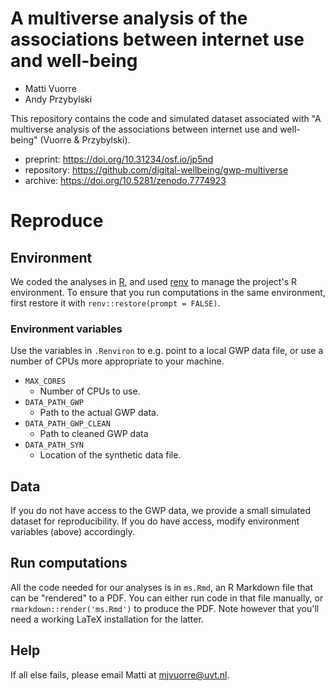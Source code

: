 # A multiverse analysis of the associations between internet use and well-being

- Matti Vuorre
- Andy Przybylski

This repository contains the code and simulated dataset associated with "A multiverse analysis of the associations between internet use and well-being" (Vuorre & Przybylski). 

- preprint: <https://doi.org/10.31234/osf.io/jp5nd>
- repository: <https://github.com/digital-wellbeing/gwp-multiverse>
- archive: <https://doi.org/10.5281/zenodo.7774923>

# Reproduce

## Environment

We coded the analyses in [R](https://www.r-project.org/), and used [renv](https://cloud.r-project.org/web/packages/renv/index.html) to manage the project's R environment. To ensure that you run computations in the same environment, first restore it with `renv::restore(prompt = FALSE)`.

### Environment variables

Use the variables in `.Renviron` to e.g. point to a local GWP data file, or use a number of CPUs more appropriate to your machine.

- `MAX_CORES`
  - Number of CPUs to use. 
- `DATA_PATH_GWP`
  - Path to the actual GWP data. 
- `DATA_PATH_GWP_CLEAN`
  - Path to cleaned GWP data
- `DATA_PATH_SYN`
  - Location of the synthetic data file.

## Data

If you do not have access to the GWP data, we provide a small simulated dataset for reproducibility. If you do have access, modify environment variables (above) accordingly.

## Run computations

All the code needed for our analyses is in `ms.Rmd`, an R Markdown file that can be "rendered" to a PDF. You can either run code in that file manually, or `rmarkdown::render('ms.Rmd')` to produce the PDF. Note however that you'll need a working LaTeX installation for the latter.

## Help

If all else fails, please email Matti at mjvuorre@uvt.nl.
